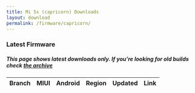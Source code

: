 ```yaml
---
title: Mi 5s (capricorn) Downloads
layout: download
permalink: /firmware/capricorn/
---
```


### Latest Firmware
##### This page shows latest downloads only. If you're looking for old builds check [the archive](/archive/firmware/capricorn/)


<div class="table-responsive-md" id="table-wrapper">
<table id="firmware" class="compact table table-striped table-hover table-sm">
    <thead class="thead-dark">
        <tr>
            <th>Branch</th>
            <th>MIUI</th>
            <th>Android</th>
            <th>Region</th>
            <th>Updated</th>
            <th>Link</th>
        </tr>
    </thead>
    <script>loadFirmwareDownloads('capricorn', 'latest')</script>
</table>
</div>
